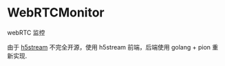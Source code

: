 # WebRTCMonitor

webRTC 监控

由于 [h5stream](https://linkingvision.com/download/documentation/h5stream/) 不完全开源，使用 h5stream 前端，后端使用 golang + pion 重新实现.
